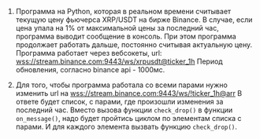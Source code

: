 1. Программа на Python, которая в реальном времени считывает текущую цену фьючерса XRP/USDT на бирже Binance. 
В случае, если цена упала на 1% от максимальной цены за последний час, программа выводит сообщение в консоль. 
При этом программа продолжает работать дальше, постоянно считывая актуальную цену.
Программа работает через вебсокеты, url: [wss://stream.binance.com:9443/ws/xrpusdt@ticker_1h](wss://stream.binance.com:9443/ws/xrpusdt@ticker_1h)
Период обновления, согласно binance api - 1000мс.

2. Для того, чтобы программа работала со всеми парами нужно изменить url на [wss://stream.binance.com:9443/ws/!ticker_1h@arr](wss://stream.binance.com:9443/ws/!ticker_1h@arr)
В ответе будет список, с парами, где произошли изменения за последний час. Вместо вызова функции `check_drop()` в функции `on_message()`, надо будет пройтись циклом по элементам списка с парами. И для каждого элемента вызвать функцию `check_drop()`.
